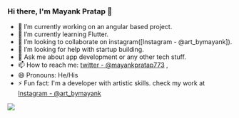 ### Hi there, I'm Mayank Pratap 👋

- 🔭 I’m currently working on an angular based project.
- 🌱 I’m currently learning Flutter.
- 👯 I’m looking to collaborate on instagram([Instagram - @art_bymayank]).
- 🤔 I’m looking for help with startup building.
- 💬 Ask me about app development or any other tech stuff.
- 📫 How to reach me: [twitter - @mayankpratap773](https://twitter.com/mayankpratap773) , 
- 😄 Pronouns: He/His
- ⚡ Fun fact: I'm a developer with artistic skills. check my work at [Instagram - @art_bymayank](https://www.instagram.com/art_bymayank/)

<img src="https://github-readme-stats.vercel.app/api?username=mps83&&show_icons=true&title_color=ffffff&icon_color=bb2acf&text_color=daf7dc&bg_color=151515">
